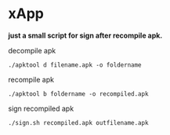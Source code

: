 # xApp

**just a small script for sign after recompile apk.**

decompile apk 

	./apktool d filename.apk -o foldername

recompile apk

	./apktool b foldername -o recompiled.apk

sign recompiled apk 

	./sign.sh recompiled.apk outfilename.apk 

 
